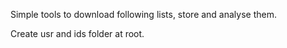 Simple tools to download following lists, store and analyse them.

Create usr and ids folder at root.
